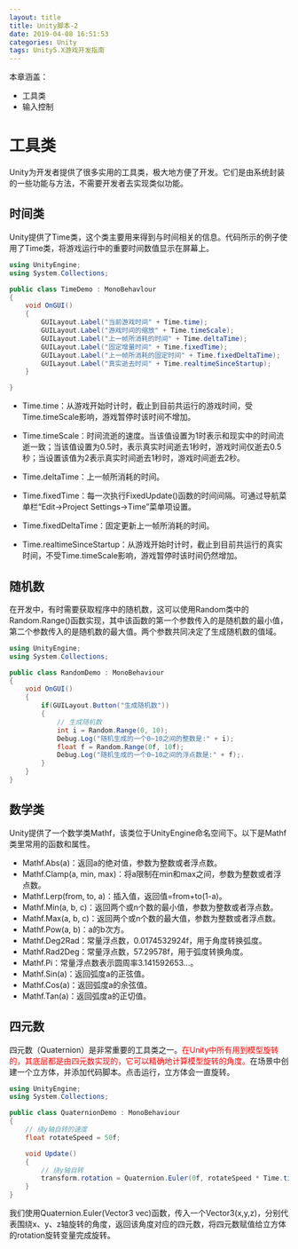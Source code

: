 ```yaml
---
layout: title
title: Unity脚本-2
date: 2019-04-08 16:51:53
categories: Unity
tags: Unity5.X游戏开发指南
---
```

本章涵盖：
* 工具类
* 输入控制

<!--more-->

# 工具类

Unity为开发者提供了很多实用的工具类，极大地方便了开发。它们是由系统封装的一些功能与方法，不需要开发者去实现类似功能。

## 时间类

Unity提供了Time类，这个类主要用来得到与时间相关的信息。代码所示的例子使用了Time类，将游戏运行中的重要时间数值显示在屏幕上。
```cs
using UnityEngine;
using System.Collections;

public class TimeDemo : MonoBehavlour 
{
	void OnGUI()
	{
		GUILayout.Label("当前游戏时间" + Time.time);
		GUILayout.Label("游戏时间的缩放" + Time.timeScale);	
		GUILayout.Label("上一帧所消耗的时间" + Time.deltaTime);
		GUILayout.Label("固定增量时间" + Time.fixedTime);
		GUILayout.Label("上一帧所消耗的固定时间" + Time.fixedDeltaTime);
		GUILayout.Label("真实逝去时间" + Time.realtimeSinceStartup);
	}

}
```
* Time.time：从游戏开始时计时，截止到目前共运行的游戏时间，受Time.timeScale影响，游戏暂停时该时间不增加。

* Time.timeScale：时间流逝的速度。当该值设置为1时表示和现实中的时间流逝一致；当该值设置为0.5时，表示真实时间逝去1秒时，游戏时间仅逝去0.5秒；当设置该值为2表示真实时间逝去1秒时，游戏时间逝去2秒。

* Time.deltaTime：上一帧所消耗的时间。

* Time.fixedTime：每一次执行FixedUpdate()函数的时间间隔。可通过导航菜单栏“Edit->Project Settings->Time”菜单项设置。

* Time.fixedDeltaTime：固定更新上一帧所消耗的时间。

* Time.realtimeSinceStartup：从游戏开始时计时，截止到目前共运行的真实时间，不受Time.timeScale影响，游戏暂停时该时间仍然增加。

## 随机数

在开发中，有时需要获取程序中的随机数，这可以使用Random类中的Random.Range()函数实现，其中该函数的第一个参数传入的是随机数的最小值，第二个参数传入的是随机数的最大值。两个参数共同决定了生成随机数的值域。
```cs
using UnityEngine;
using System.Collections;

public class RandomDemo : MonoBehaviour
{
	void OnGUI()
	{
		if(GUILayout.Button("生成随机数"))
		{
			// 生成随机数
			int i = Random.Range(0, 10);
			Debug.Log("随机生成的一个0~10之间的整数是:" + i);
			float f = Random.Range(0f, 10f);
			Debug.Log("随机生成的一个0~10之间的浮点数是:" + f);.
		}
	}
}
```

## 数学类

Unity提供了一个数学类Mathf，该类位于UnityEngine命名空间下。以下是Mathf类里常用的函数和属性。

* Mathf.Abs(a)：返回a的绝对值，参数为整数或者浮点数。
* Mathf.Clamp(a, min, max)：将a限制在min和max之间，参数为整数或者浮点数。 
* Mathf.Lerp(from, to, a)：插入值，返回值=from+to(1-a)。
* Mathf.Min(a, b, c)：返回两个或n个数的最小值，参数为整数或者浮点数。
* Mathf.Max(a, b, c)：返回两个或n个数的最大值，参数为整数或者浮点数。 
* Mathf.Pow(a, b)：a的b次方。
* Mathf.Deg2Rad：常量浮点数，0.0174532924f，用于角度转换弧度。
* Mathf.Rad2Deg：常量浮点数，57.29578f，用于弧度转换角度。
* Mathf.Pi：常量浮点数表示圆周率3.141592653...。
* Mathf.Sin(a)：返回弧度a的正弦值。
* Mathf.Cos(a)：返回弧度a的余弦值。
* Mathf.Tan(a)：返回弧度a的正切值。

## 四元数

四元数（Quaternion）是非常重要的工具类之一。<span style="color:red;">在Unity中所有用到模型旋转的，其底层都是由四元数实现的，它可以精确地计算模型旋转的角度。</span>在场景中创建一个立方体，并添加代码脚本。点击运行，立方体会一直旋转。

```cs
using UnityEngine;
using System.Collections;

public class QuaternionDemo : MonoBehaviour 
{
	// 绕y轴自转的速度
	float rotateSpeed = 50f;

	void Update()
	{
		// 绕y轴自转
		transform.rotation = Quaternion.Euler(0f, rotateSpeed * Time.time, 0);
	}
}
```
我们使用Quaternion.Euler(Vector3 vec)函数，传入一个Vector3(x,y,z)，分别代表围绕x、y、z轴旋转的角度，返回该角度对应的四元数，将四元数赋值给立方体的rotation旋转变量完成旋转。